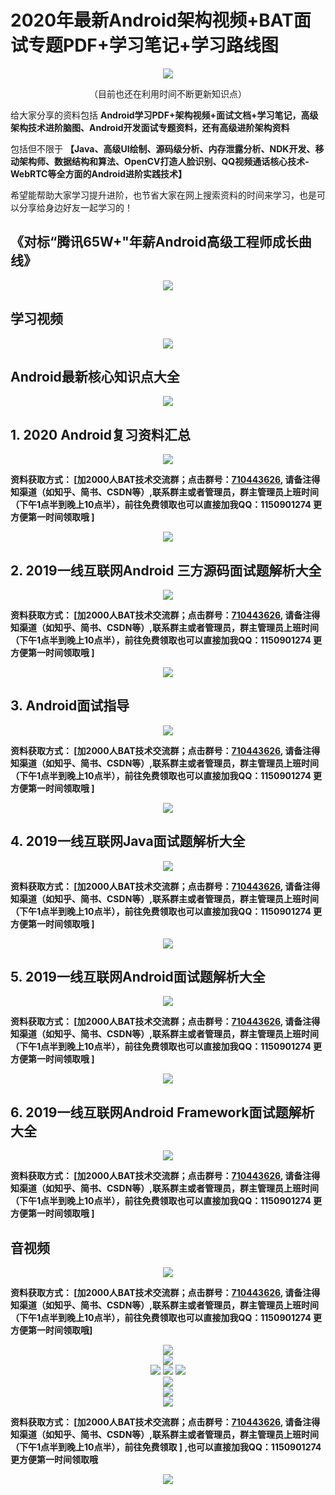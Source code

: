 # 2020年最新Android架构视频+BAT面试专题PDF+学习笔记+学习路线图

<div align=center>
<img src="https://images.gitee.com/uploads/images/2020/0903/145637_c1c45e98_8014590.png">
</div>

<p align = center>（目前也还在利用时间不断更新知识点）</p>

给大家分享的资料包括 **Android学习PDF+架构视频+面试文档+学习笔记，高级架构技术进阶脑图、Android开发面试专题资料，还有高级进阶架构资料** 



包括但不限于 **【Java、高级UI绘制、源码级分析、内存泄露分析、NDK开发、移动架构师、数据结构和算法、OpenCV打造人脸识别、QQ视频通话核心技术-WebRTC等全方面的Android进阶实践技术】** 

希望能帮助大家学习提升进阶，也节省大家在网上搜索资料的时间来学习，也是可以分享给身边好友一起学习的！

## 《对标“腾讯65W+"年薪Android高级工程师成长曲线》

<div  align = center>
<img src="https://images.gitee.com/uploads/images/2020/0903/150122_4e9d7264_8014590.png">
</div>

## 学习视频

<div  align = center>
<img src="https://images.gitee.com/uploads/images/2020/0903/150257_bf2e62a3_8014590.png">
</div>

## Android最新核心知识点大全

<div  align = center>
<img src="https://images.gitee.com/uploads/images/2020/0903/150307_b4c25629_8014590.png">
</div>

## 1. 2020 Android复习资料汇总

<div  align = center>
<img src="https://images.gitee.com/uploads/images/2020/0903/153630_d45f34d5_8014590.png">
</div>

 **资料获取方式：
[加2000人BAT技术交流群；点击群号：[710443626](https://jq.qq.com/?_wv=1027&k=k2Shzywk), 请备注得知渠道（如知乎、简书、CSDN等）,联系群主或者管理员，群主管理员上班时间（下午1点半到晚上10点半），前往免费领取也可以直接加我QQ：1150901274 更方便第一时间领取哦 ]** 

<div  align = center>
<img src="https://user-images.githubusercontent.com/68420976/111290119-ca209180-8680-11eb-913d-13ecdfd02582.png">
</div>

## 2. 2019一线互联网Android 三方源码面试题解析大全

<div  align = center>
<img src="https://images.gitee.com/uploads/images/2020/0903/151538_30efe46e_8014590.png">
</div>

 **资料获取方式：
[加2000人BAT技术交流群；点击群号：[710443626](https://jq.qq.com/?_wv=1027&k=k2Shzywk), 请备注得知渠道（如知乎、简书、CSDN等）,联系群主或者管理员，群主管理员上班时间（下午1点半到晚上10点半），前往免费领取也可以直接加我QQ：1150901274 更方便第一时间领取哦 ]** 

<div  align = center>
<img src="https://user-images.githubusercontent.com/68420976/111290119-ca209180-8680-11eb-913d-13ecdfd02582.png">
</div>

## 3. Android面试指导

<div  align = center>
<img src="https://images.gitee.com/uploads/images/2020/0903/151634_cba5a294_8014590.png">
</div>


 **资料获取方式：
[加2000人BAT技术交流群；点击群号：[710443626](https://jq.qq.com/?_wv=1027&k=k2Shzywk), 请备注得知渠道（如知乎、简书、CSDN等）,联系群主或者管理员，群主管理员上班时间（下午1点半到晚上10点半），前往免费领取也可以直接加我QQ：1150901274 更方便第一时间领取哦 ]** 

<div  align = center>
<img src="https://user-images.githubusercontent.com/68420976/111290119-ca209180-8680-11eb-913d-13ecdfd02582.png">
</div>

## 4. 2019一线互联网Java面试题解析大全

<div  align = center>
<img src="https://images.gitee.com/uploads/images/2020/0903/152749_aa70c29a_8014590.png">
</div>

 **资料获取方式：
[加2000人BAT技术交流群；点击群号：[710443626](https://jq.qq.com/?_wv=1027&k=k2Shzywk), 请备注得知渠道（如知乎、简书、CSDN等）,联系群主或者管理员，群主管理员上班时间（下午1点半到晚上10点半），前往免费领取也可以直接加我QQ：1150901274 更方便第一时间领取哦 ]** 

<div  align = center>
<img src="https://user-images.githubusercontent.com/68420976/111290119-ca209180-8680-11eb-913d-13ecdfd02582.png">
</div>

## 5. 2019一线互联网Android面试题解析大全

<div  align = center>
<img src="https://images.gitee.com/uploads/images/2020/0903/152736_08622c59_8014590.png">
</div>

 **资料获取方式：
[加2000人BAT技术交流群；点击群号：[710443626](https://jq.qq.com/?_wv=1027&k=k2Shzywk), 请备注得知渠道（如知乎、简书、CSDN等）,联系群主或者管理员，群主管理员上班时间（下午1点半到晚上10点半），前往免费领取也可以直接加我QQ：1150901274 更方便第一时间领取哦 ]** 

<div  align = center>
<img src="https://user-images.githubusercontent.com/68420976/111290119-ca209180-8680-11eb-913d-13ecdfd02582.png">
</div>

## 6. 2019一线互联网Android Framework面试题解析大全

<div  align = center>
<img src="https://images.gitee.com/uploads/images/2020/0903/152802_e4eb7b86_8014590.png">
</div>

 **资料获取方式：
[加2000人BAT技术交流群；点击群号：[710443626](https://jq.qq.com/?_wv=1027&k=k2Shzywk), 请备注得知渠道（如知乎、简书、CSDN等）,联系群主或者管理员，群主管理员上班时间（下午1点半到晚上10点半），前往免费领取也可以直接加我QQ：1150901274 更方便第一时间领取哦 ]** 

## 音视频
<div  align = center>
<img src="https://images.gitee.com/uploads/images/2020/0903/163903_8d234976_8014590.png">
</div>

 **资料获取方式：
[加2000人BAT技术交流群；点击群号：[710443626](https://jq.qq.com/?_wv=1027&k=k2Shzywk), 请备注得知渠道（如知乎、简书、CSDN等）,联系群主或者管理员，群主管理员上班时间（下午1点半到晚上10点半），前往免费领取也可以直接加我QQ：1150901274 更方便第一时间领取哦]** 

<div  align = center>
<img src="https://user-images.githubusercontent.com/68420976/111290119-ca209180-8680-11eb-913d-13ecdfd02582.png">
</div>

<div  align = center>
<img src="https://images.gitee.com/uploads/images/2020/0903/152929_bb135112_8014590.png">
</div>

<div  align = center>
<img src="https://images.gitee.com/uploads/images/2020/0903/152958_25726b87_8014590.png">
<img src="https://upload-images.jianshu.io/upload_images/16810022-480134fc915f32cb.png?imageMogr2/auto-orient/strip|imageView2/2/w/860/format/webp">
<img src="https://upload-images.jianshu.io/upload_images/16810022-907aae3b0f8dbe4d.png?imageMogr2/auto-orient/strip|imageView2/2/format/webp">
</div>
<div  align = center>
<img src="https://images.gitee.com/uploads/images/2020/0903/153005_d0ccc35c_8014590.png">
</div>

<div  align = center>
<img src="https://images.gitee.com/uploads/images/2020/0903/153034_2e628117_8014590.png">
</div>

<div  align = center>
<img src="https://images.gitee.com/uploads/images/2020/0903/153020_c653a849_8014590.png">
</div>
 
**资料获取方式：
[加2000人BAT技术交流群；点击群号：[710443626](https://jq.qq.com/?_wv=1027&k=k2Shzywk), 请备注得知渠道（如知乎、简书、CSDN等）,联系群主或者管理员，群主管理员上班时间（下午1点半到晚上10点半），前往免费领取 ] ,也可以直接加我QQ：1150901274 更方便第一时间领取哦**


<div  align = center>
<img src="QQ二维码.jpg">
</div>
